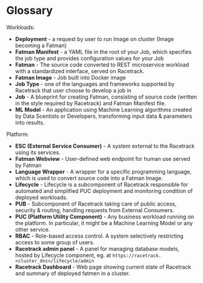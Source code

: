 # Glossary

Workloads:

- **Deployment** - a request by user to run Image on cluster (Image becoming a Fatman)  
- **Fatman Manifest** - a YAML file in the root of your Job, which specifies the job type
  and provides configuration values for your Job
- **Fatman** - The source code converted to REST microservice workload with a standardized interface, served on Racetrack.
- **Fatman Image** - Job built into Docker image
- **Job Type** - one of the languages and frameworks supported by Racetrack that user choose to develop a job in
- **Job** - A blueprint for creating Fatman, 
  consisting of source code (written in the style required by Racetrack) and Fatman Manifest file.
- **ML Model** - An application using Machine Learning algorithms created by Data Scentists or
  Developers, transforming input data & parameters into results.

Platform:

- **ESC (External Service Consumer)** - A system external to the Racetrack using its services.
- **Fatman Webview** - User-defined web endpoint for human use served by Fatman
- **Language Wrapper** - A wrapper for a specific programming language, which is used to convert source code into a Fatman Image.
- **Lifecycle** - Lifecycle is a subcomponent of Racetrack
  responsible for automated and simplified PUC deployment and monitoring condition of deployed workloads.
- **PUB** - Subcomponent of Racetrack taking care of public access, security & routing, handling requests
  from External Consumers.
- **PUC (Platform Utility Component)** - Any business workload running on the platform. 
  In particular, it might be a Machine Learning Model or any other service.
- **RBAC** - Role-based access control. A system selectively restricting access to some group of users.
- **Racetrack admin panel** - A panel for managing database models,
  hosted by Lifecycle component, eg. at `https://racetrack.<cluster_dns>/lifecycle/admin`
- **Racetrack Dashboard** - Web page showing current state of Racetrack and summary of deployed fatmen in a cluster.
